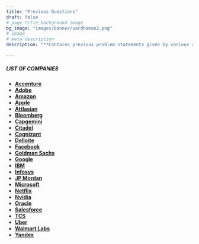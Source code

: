 ```yaml
---
title: "Previous Questions"
draft: false
# page title background image
bg_image: "images/banner/vardhaman2.png"
# image
# meta description
description: "**Contains previous problem statements given by various recruitors during their selection process.**"

---
```


##### LIST OF COMPANIES 

* **[Accenture](/committee/questions/accenture/)**
* **[Adobe](/committee/questions/adobe/)**
* **[Amazon](/committee/questions/amazon/)**
* **[Apple](/committee/questions/apple/)**
* **[Attlasian](/committee/questions/atlassian/)**
* **[Bloomberg](/committee/questions/bloomberg/)**
* **[Capgemini](/committee/questions/capgemini/)**
* **[Citadel](/committee/questions/citadel/)**
* **[Cognizant](/committee/questions/cognizant/)**
* **[Delloite](/committee/questions/delloite/)**
* **[Facebook](/committee/questions/facebook/)**
* **[Goldman Sachs](/committee/questions/goldman-sachs/)**
* **[Google](/committee/questions/google/)**
* **[IBM](/committee/questions/ibm/)**
* **[Infosys](/committee/questions/infosys/)**
* **[JP Mordan](/committee/questions/jp-mordan/)**
* **[Microsoft](/committee/questions/microsoft/)**
* **[Netflix](/committee/questions/netflix/)**
* **[Nvidia](/committee/questions/nvidia/)**
* **[Oracle](/committee/questions/oracle/)**
* **[Salesforce](/committee/questions/salesforce/)**
* **[TCS](/committee/questions/tcs/)**
* **[Uber](/committee/questions/tiktok/)**
* **[Walmart Labs](/committee/questions/walmart-labs/)**
* **[Yandex](/committee/questions/yandex/)**


